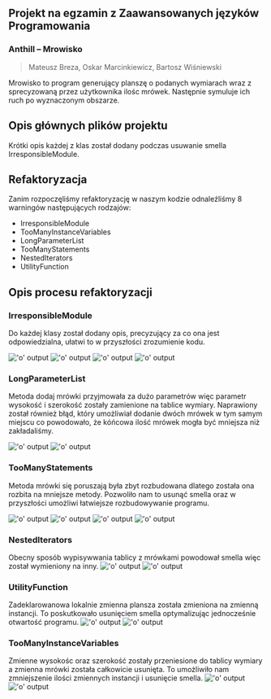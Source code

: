 
## Projekt na egzamin z Zaawansowanych języków Programowania
### Anthill – Mrowisko
> Mateusz Breza, Oskar Marcinkiewicz, Bartosz Wiśniewski

Mrowisko to program generujący planszę o podanych wymiarach wraz z sprecyzowaną przez użytkownika ilośc mrówek. Następnie symuluje ich ruch po wyznaczonym obszarze.


## Opis głównych plików projektu

Krótki opis każdej z klas został dodany podczas usuwanie smella IrresponsibleModule.

## Refaktoryzacja

Zanim rozpoczęliśmy refaktoryzację w naszym kodzie odnaleźliśmy 8 warningów następujących rodzajów:
- IrresponsibleModule
- TooManyInstanceVariables
- LongParameterList
- TooManyStatements
- NestedIterators
- UtilityFunction




## Opis procesu refaktoryzacji

### IrresponsibleModule

Do każdej klasy został dodany opis, precyzujący za co ona jest odpowiedzialna, ułatwi to w przyszłości zrozumienie kodu.

!['o' output](https://i.imgur.com/m1eYaEZ.png)
!['o' output](https://i.imgur.com/cQ0UTrD.png)
!['o' output](https://i.imgur.com/6bKRrl4.png)
!['o' output](https://i.imgur.com/qW5GEPh.png)

### LongParameterList

Metoda dodaj mrówki przyjmowała za dużo parametrów więc parametr wysokość i szerokość zostały zamienione na tablice wymiary.
Naprawiony został również błąd, który umożliwiał dodanie dwóch mrówek w tym samym miejscu co powodowało, że kóńcowa ilość mrówek mogła być mniejsza niż zakładaliśmy.

!['o' output](https://i.imgur.com/AtD5Jhg.png)
!['o' output](https://i.imgur.com/XBym7nV.png)


### TooManyStatements

Metoda mrówki się poruszają była zbyt rozbudowana dlatego została ona rozbita na mniejsze metody. Pozwoliło nam to usunąć smella oraz w przyszłości umożliwi łatwiejsze rozbudowywanie programu.

!['o' output](https://i.imgur.com/aJO9x78.png)
!['o' output](https://i.imgur.com/yJvETmE.png)
!['o' output](https://i.imgur.com/N9u2YrS.png)
!['o' output](https://i.imgur.com/t3iF9Ao.png)


### NestedIterators

Obecny sposób wypisywwania tablicy z mrówkami powodował smella więc został wymieniony na inny.
!['o' output](https://i.imgur.com/nQ4a9Ze.png)
!['o' output](https://i.imgur.com/tV9dgdS.png)
### UtilityFunction

Zadeklarowanowa lokalnie zmienna plansza została zmieniona na zmienną instancji. To poskutkowało usunięciem smella optymalizując jednocześnie otwartość programu.
!['o' output](https://i.imgur.com/nUDBCYF.png)
!['o' output](https://i.imgur.com/XohrsVE.png)

### TooManyInstanceVariables

Zmienne wysokośc oraz szerokość zostały przeniesione do tablicy wymiary a zmienna mrówki została całkowicie usunięta. To umożliwiło nam zmniejszenie ilości zmiennych instancji i usunięcie smella. 
!['o' output](https://i.imgur.com/pghsX4k.png)
!['o' output](https://i.imgur.com/eNeoeYF.png)
